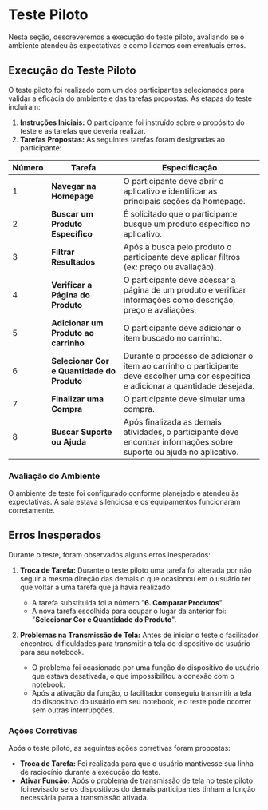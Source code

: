 # Teste Piloto

Nesta seção, descreveremos a execução do teste piloto, avaliando se o ambiente atendeu às expectativas e como lidamos com eventuais erros.

## Execução do Teste Piloto

O teste piloto foi realizado com um dos participantes selecionados para validar a eficácia do ambiente e das tarefas propostas. As etapas do teste incluíram:

1. **Instruções Iniciais:** O participante foi instruído sobre o propósito do teste e as tarefas que deveria realizar.
2. **Tarefas Propostas:** As seguintes tarefas foram designadas ao participante:

|    Número   |         Tarefa          |   Especificação  |
|-------------|-------------------------|------------------|
|1|  **Navegar na Homepage**   | O participante deve abrir o aplicativo e identificar as principais seções da homepage.|
|2| **Buscar um Produto Específico** | É solicitado que o participante busque um produto específico no aplicativo.     |
|3| **Filtrar Resultados** | Após a busca pelo produto o participante deve aplicar filtros (ex: preço ou avaliação).|
|4| **Verificar a Página do Produto** | O participante deve acessar a página de um produto e verificar informações como descrição, preço e avaliações.|
|5| **Adicionar um Produto ao carrinho** | O participante deve adicionar o item buscado no carrinho.|
|6| **Selecionar Cor e Quantidade do Produto** | Durante o processo de adicionar o item ao carrinho o participante deve escolher uma cor específica e adicionar a quantidade desejada.|
|7| **Finalizar uma Compra** | O participante deve simular uma compra. |
|8| **Buscar Suporte ou Ajuda** | Após finalizada as demais atividades, o participante deve encontrar informações sobre suporte ou ajuda no aplicativo.|


### Avaliação do Ambiente

O ambiente de teste foi configurado conforme planejado e atendeu às expectativas. A sala estava silenciosa e os equipamentos funcionaram corretamente.

## Erros Inesperados

Durante o teste, foram observados alguns erros inesperados:

1. **Troca de Tarefa:** Durante o teste piloto uma tarefa foi alterada por não seguir a mesma direção das demais o que ocasionou em o usuário ter que voltar a uma tarefa que já havia realizado:
   - A tarefa substituida foi a número "**6. Comparar Produtos**".
   - A nova tarefa escolhida para ocupar o lugar da anterior foi: "**Selecionar Cor e Quantidade do Produto**".

2. **Problemas na Transmissão de Tela:** Antes de iniciar o teste o facilitador encontrou dificuldades para transmitir a tela do dispositivo do usuário para seu notebook.
   - O problema foi ocasionado por uma função do dispositivo do usuário que estava desativada, o que impossibilitou a conexão com o notebook.
   - Após a ativação da função, o facilitador conseguiu transmitir a tela do dispositivo do usuário em seu notebook, e o teste pode ocorrer sem outras interrupções.

### Ações Corretivas

Após o teste piloto, as seguintes ações corretivas foram propostas:

- **Troca de Tarefa:** Foi realizada para que o usuário mantivesse sua linha de raciocínio durante a execução do teste.
- **Ativar Função:** Após o problema de transmissão de tela no teste piloto foi revisado se os dispositivos do demais participantes tinham a função necessária para a transmissão ativada.
